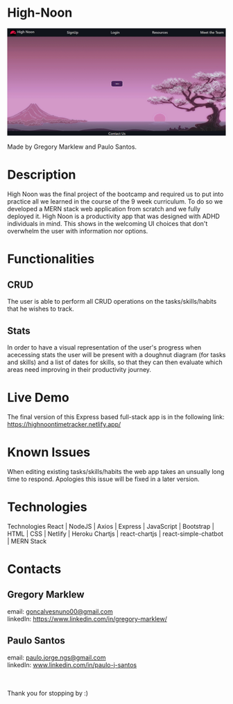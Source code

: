 # High-Noon

<img src=/Documentation.png alt="LAnding Page for the High Noon Time Tracker web app" />

Made by Gregory Marklew and Paulo Santos.


# Description
High Noon was the final project of the bootcamp and required us to put into practice all 
we learned in the course of the 9 week curriculum. To do so we developed a MERN stack
web application from scratch and we fully deployed it. High Noon is a productivity app
that was designed with ADHD individuals in mind. This shows in the welcoming UI choices
that don't overwhelm the user with information nor options.


# Functionalities

## CRUD
The user is able to perform all CRUD operations on the tasks/skills/habits that he wishes to track.

## Stats
In order to have a visual representation of the user's progress when acecessing stats the user will be present with a doughnut diagram (for tasks and skills) and a list of dates for skills, so that they can then evaluate which areas need improving in their productivity journey.

# Live Demo
The final version of this Express based full-stack app 
is in the following link:
https://highnoontimetracker.netlify.app/

# Known Issues
When editing existing tasks/skills/habits the web app takes an unsually long time to respond.
Apologies this issue will be fixed in a later version.

# Technologies
Technologies
React | NodeJS | Axios | Express | JavaScript | Bootstrap | HTML | CSS | Netlify | Heroku
Chartjs | react-chartjs | react-simple-chatbot | MERN Stack


# Contacts
## Gregory Marklew
email: goncalvesnuno00@gmail.com
<br>
linkedIn: https://www.linkedin.com/in/gregory-marklew/

## Paulo Santos
email: paulo.jorge.ngs@gmail.com
<br>
linkedIn: www.linkedin.com/in/paulo-j-santos

<br>
<br>
Thank you for stopping by :)
